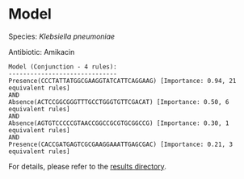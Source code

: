 
# Model

Species: *Klebsiella pneumoniae*

Antibiotic: Amikacin

```
Model (Conjunction - 4 rules):
------------------------------
Presence(CCCTATTATGGCGAAGGTATCATTCAGGAAG) [Importance: 0.94, 21 equivalent rules]
AND
Absence(ACTCCGGCGGGTTTGCCTGGGTGTTCGACAT) [Importance: 0.50, 6 equivalent rules]
AND
Absence(AGTGTCCCCCGTAACCGGCCGCGTGCGGCCG) [Importance: 0.30, 1 equivalent rules]
AND
Presence(CACCGATGAGTCGCGAAGGAAATTGAGCGAC) [Importance: 0.21, 3 equivalent rules]

```

For details, please refer to the [results directory](../../../../../results/scm_b/klebsiella%20pneumoniae/amikacin/repeat_1/).

